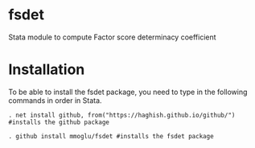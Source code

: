 # fsdet
Stata module to compute Factor score determinacy coefficient

# Installation
To be able to install the fsdet package, you need to type in the following commands in order in Stata.
```
. net install github, from("https://haghish.github.io/github/") #installs the github package
```
```
. github install mmoglu/fsdet #installs the fsdet package
```
